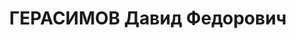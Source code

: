 ---
title: ГЕРАСИМОВ Давид Федорович
description: "1903 р. н., м. Пиків, теп. Калинівського р-ну, прож. м. Вінниця, єврей,\
  \ із службовців, освіта середня, чл. ВКП(б), інструктор обкому КП(б)У, одруж. \n\
  \  Арешт. 19.07.1937. Звинувач. за ст. 54-8, 11 КК УРСР. За вироком ВК Верховного\
  \ суду СРСР розстріляний 24.11.1937. \n  Реабіл. 13.05.1958."
---